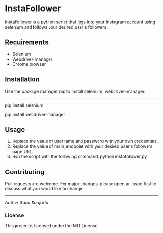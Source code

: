 <h1>InstaFollower</h1>
<p>InstaFollower is a python script that logs into your Instagram account using selenium and follows your desired user's followers.</p>

<h2>Requirements</h2>
<ul>
    <li>Selenium</li>
    <li>Webdriver-manager</li>
    <li>Chrome browser</li>
   
</ul>
<h2>Installation</h2>

<p>Use the package manager pip to install selenium, webdriver-manager.</p>
<hr noshade>
<p>pip install selenium </p>
<p>pip install webdriver-manager</p>

<h2>Usage</h2>
<ol>
    <li>Replace the value of username and password with your own credentials.</li>
    <li>Replace the value of main_endpoint with your desired user's followers page URL.</li>
    <li>Run the script with the following command: python instafollower.py</li>
</ol>

<h2>Contributing</h2>
<p>Pull requests are welcome. For major changes, please open an issue first to discuss what you would like to change.</p>
<hr noshade> 
<em>Author Saba Konjaria</em>
<h3>License</h3>
<p>This project is licensed under the MIT License.</p>
